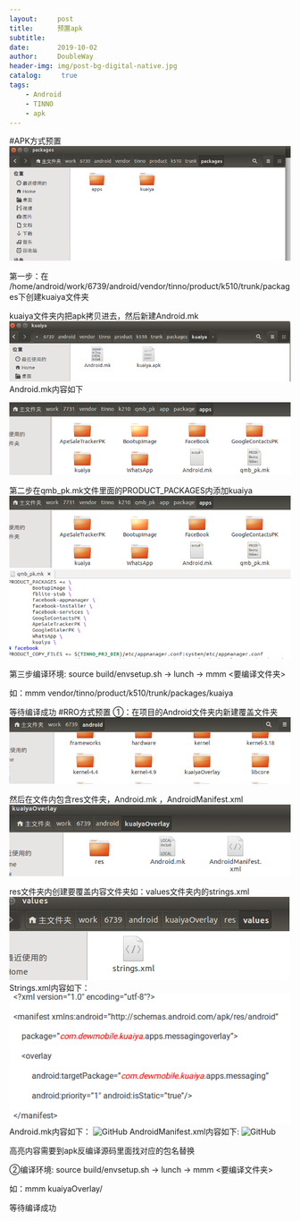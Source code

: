 ```yaml
---
layout:     post
title:      预置apk
subtitle:   
date:       2019-10-02
author:     DoubleWay
header-img: img/post-bg-digital-native.jpg
catalog: 	 true
tags:
    - Android
    - TINNO
    - apk
---
```

#APK方式预置
![GitHub](https://raw.githubusercontent.com/DoubleWay/DoubleWay.github.io/master/img/2019-10-02/2019-10-02-1.1.png)


第一步：在 /home/android/work/6739/android/vendor/tinno/product/k510/trunk/packages下创建kuaiya文件夹

 kuaiya文件夹内把apk拷贝进去，然后新建Android.mk
![GitHub](https://raw.githubusercontent.com/DoubleWay/DoubleWay.github.io/master/img/2019-10-02/2019-10-02-1.2.png)
Android.mk内容如下

![GitHub](https://raw.githubusercontent.com/DoubleWay/DoubleWay.github.io/master/img/2019-10-02/2019-10-02-1.3.png)


第二步在qmb_pk.mk文件里面的PRODUCT_PACKAGES内添加kuaiya
![GitHub](https://raw.githubusercontent.com/DoubleWay/DoubleWay.github.io/master/img/2019-10-02/2019-10-02-1.3.png)
![GitHub](https://raw.githubusercontent.com/DoubleWay/DoubleWay.github.io/master/img/2019-10-02/2019-10-02-1.4.png)

第三步编译环境: source build/envsetup.sh   → lunch → mmm <要编译文件夹>

如：mmm  vendor/tinno/product/k510/trunk/packages/kuaiya

等待编译成功
#RRO方式预置
①：在项目的Android文件夹内新建覆盖文件夹
![GitHub](https://raw.githubusercontent.com/DoubleWay/DoubleWay.github.io/master/img/2019-10-02/2019-10-02-1.5.png)

然后在文件内包含res文件夹，Android.mk ，AndroidManifest.xml
![GitHub](https://raw.githubusercontent.com/DoubleWay/DoubleWay.github.io/master/img/2019-10-02/2019-10-02-1.6.png)


res文件夹内创建要覆盖内容文件夹如：values文件夹内的strings.xml
![GitHub](https://raw.githubusercontent.com/DoubleWay/DoubleWay.github.io/master/img/2019-10-02/2019-10-02-1.7.png)
Strings.xml内容如下：
![GitHub](https://raw.githubusercontent.com/DoubleWay/DoubleWay.github.io/master/img/2019-10-02/2019-10-02-1.8.png)
Android.mk内容如下：
![GitHub](https://upload-images.jianshu.io/upload_images/16808961-379bec83d9782033.png?imageMogr2/auto-orient/strip%7CimageView2/2/w/1240)
AndroidManifest.xml内容如下:
![GitHub](https://upload-images.jianshu.io/upload_images/16808961-a23c991a9decb064.png?imageMogr2/auto-orient/strip%7CimageView2/2/w/1240)


高亮内容需要到apk反编译源码里面找对应的包名替换

②编译环境: source build/envsetup.sh   → lunch → mmm <要编译文件夹>

如：mmm  kuaiyaOverlay/

等待编译成功

